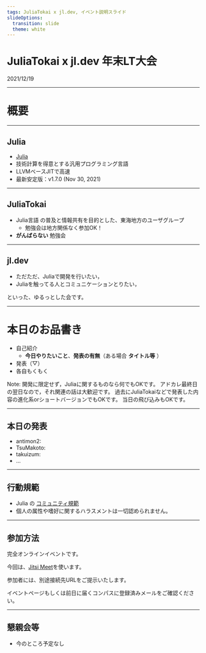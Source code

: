 ```yaml
---
tags: JuliaTokai x jl.dev, イベント説明スライド
slideOptions:
  transition: slide
  theme: white
---
```

JuliaTokai x jl.dev 年末LT大会
===

2021/12/19

---

# 概要

----

## Julia

+ [Julia](https://julialang.org)
+ 技術計算を得意とする汎用プログラミング言語
+ LLVMベースJITで高速
+ 最新安定版：v1.7.0 (Nov 30, 2021)

----

## JuliaTokai

+ Julia言語 の普及と情報共有を目的とした、東海地方のユーザグループ
    + 勉強会は地方関係なく参加OK！
+ **がんばらない** 勉強会

----

## jl.dev

+ ただただ、Juliaで開発を行いたい，
+ Juliaを触ってる人とコミュニケーションとりたい，

といった、ゆるっとした会です。

---

# 本日のお品書き

+ 自己紹介
    + **今日やりたいこと**、**発表の有無**（ある場合 **タイトル等** ）
+ 発表（▽）
+ 各自もくもく

Note:
  開発に限定せず，Juliaに関するものなら何でもOKです。
  アドカレ最終日の翌日なので，それ関連の話は大歓迎です。
  過去にJuliaTokaiなどで発表した内容の進化系orショートバージョンでもOKです。
  当日の飛び込みもOKです。

----

## 本日の発表

+ antimon2: 
+ TsuMakoto: 
+ takuizum:
+ ...

---

## 行動規範

+ Julia の [コミュニティ規範](https://julialang.org/community/standards/)
+ 個人の属性や嗜好に関するハラスメントは一切認められません。

---

## 参加方法

完全オンラインイベントです。

今回は、[Jitsi Meet](https://meet.jit.si)を使います。

参加者には、別途接続先URLをご提示いたします。

イベントページもしくは前日に届くコンパスに登録済みメールをご確認ください。

---

## 懇親会等

+ 今のところ予定なし
